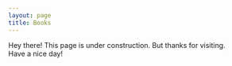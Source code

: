 ```yaml
---
layout: page
title: Books
---
```


<p class="message">
  Hey there! This page is under construction. But thanks for visiting. <br>Have a nice day!
</p>
